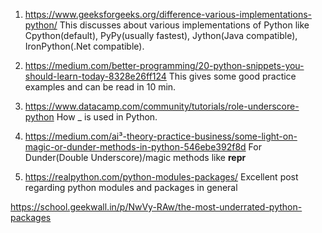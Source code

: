 1. https://www.geeksforgeeks.org/difference-various-implementations-python/ 
This discusses about various implementations of Python like Cpython(default), PyPy(usually fastest), Jython(Java compatible), IronPython(.Net compatible). 

2. https://medium.com/better-programming/20-python-snippets-you-should-learn-today-8328e26ff124
This gives some good practice examples and can be read in 10 min.

3. https://www.datacamp.com/community/tutorials/role-underscore-python
How _ is used in Python.

4. https://medium.com/ai³-theory-practice-business/some-light-on-magic-or-dunder-methods-in-python-546ebe392f8d
For Dunder(Double Underscore)/magic methods like __repr__

5. https://realpython.com/python-modules-packages/
Excellent post regarding python modules and packages in general



https://school.geekwall.in/p/NwVy-RAw/the-most-underrated-python-packages
